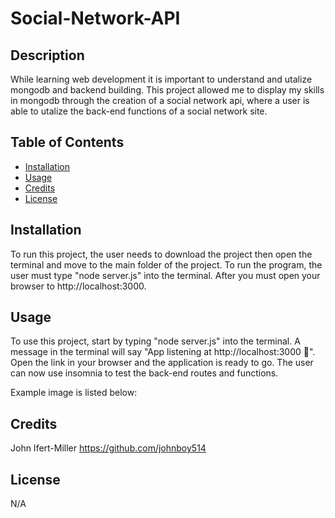 # Social-Network-API

## Description

While learning web development it is important to understand and utalize mongodb and backend building.
This project allowed me to display my skills in mongodb through the creation of a social network api, where
a user is able to utalize the back-end functions of a social network site.

## Table of Contents

- [Installation](#installation)
- [Usage](#usage)
- [Credits](#credits)
- [License](#license)

## Installation

To run this project, the user needs to download the project then open the terminal and move to the main folder of the project. To run the program, the user must type "node server.js" into the terminal. After you must open your browser to
http://localhost:3000.

## Usage

To use this project, start by typing "node server.js" into the terminal. A message in the terminal will say "App listening at http://localhost:3000 🚀". Open the link in your browser and the application is ready to go. The user can now use insomnia to test the back-end routes and functions.

Example image is listed below:

<!-- ![Example](/client/src/images/example.jpg) -->

## Credits

John Ifert-Miller https://github.com/johnboy514

## License

N/A